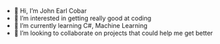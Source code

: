 - 👋 Hi, I’m John Earl Cobar
- 👀 I’m interested in getting really good at coding
- 🌱 I’m currently learning C#, Machine Learning
- 💞️ I’m looking to collaborate on projects that could help me get better

<!---
kingcobra1325/kingcobra1325 is a ✨ special ✨ repository because its `README.md` (this file) appears on your GitHub profile.
You can click the Preview link to take a look at your changes.
--->
